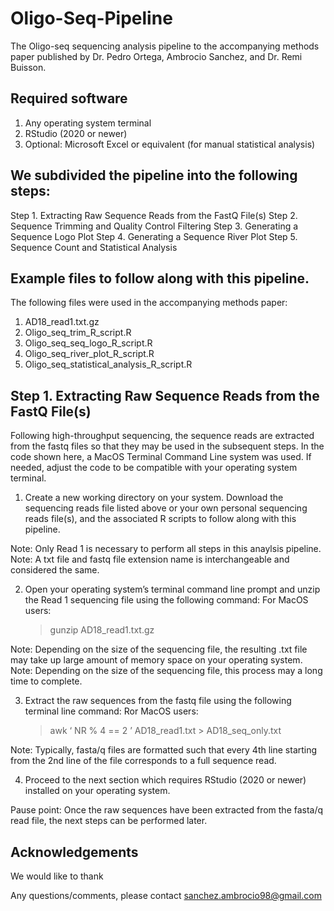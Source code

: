 # Oligo-Seq-Pipeline
The Oligo-seq sequencing analysis pipeline to the accompanying methods paper published by Dr. Pedro Ortega, Ambrocio Sanchez, and Dr. Remi Buisson.


## Required software

1. Any operating system terminal
2. RStudio (2020 or newer)
3. Optional: Microsoft Excel or equivalent (for manual statistical analysis)

## We subdivided the pipeline into the following steps:

Step 1. Extracting Raw Sequence Reads from the FastQ File(s)
Step 2. Sequence Trimming and Quality Control Filtering
Step 3. Generating a Sequence Logo Plot
Step 4. Generating a Sequence River Plot
Step 5. Sequence Count and Statistical Analysis

## Example files to follow along with this pipeline.

The following files were used in the accompanying methods paper: 

1. AD18_read1.txt.gz 
2. Oligo_seq_trim_R_script.R
3. Oligo_seq_seq_logo_R_script.R
4. Oligo_seq_river_plot_R_script.R
5. Oligo_seq_statistical_analysis_R_script.R

## Step 1. Extracting Raw Sequence Reads from the FastQ File(s)

Following high-throughput sequencing, the sequence reads are extracted from the fastq files so that they may be used in the subsequent steps. In the code shown here, a MacOS Terminal Command Line system was used. If needed, adjust the code to be compatible with your operating system terminal.

1.	Create a new working directory on your system. Download the sequencing reads file listed above or your own personal sequencing reads file(s), and the associated R scripts to follow along with this pipeline.

Note: Only Read 1 is necessary to perform all steps in this anaylsis pipeline.
Note: A txt file and fastq file extension name is interchangeable and considered the same.

2.	Open your operating system’s terminal command line prompt and unzip the Read 1 sequencing file using the following command:
For MacOS users:

    > gunzip AD18_read1.txt.gz

Note: Depending on the size of the sequencing file, the resulting .txt file may take up large amount of memory space on your operating system.
Note: Depending on the size of the sequencing file, this process may a long time to complete.

3.	Extract the raw sequences from the fastq file using the following terminal line command:
Ror MacOS users:
 
    > awk ‘ NR % 4 == 2 ’ AD18_read1.txt > AD18_seq_only.txt
    
Note: Typically, fasta/q files are formatted such that every 4th line starting from the 2nd line of the file corresponds to a full sequence read.

4.	Proceed to the next section which requires RStudio (2020 or newer) installed on your operating system.

Pause point: Once the raw sequences have been extracted from the fasta/q read file, the next steps can be performed later.



## Acknowledgements 
We would like to thank   


Any questions/comments, please contact sanchez.ambrocio98@gmail.com
